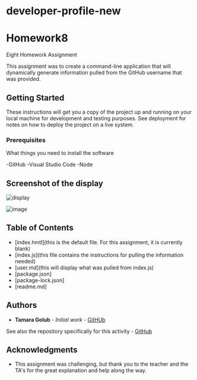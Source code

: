 # developer-profile-new

# Homework8

Eight Homework Assignment

This assignment was to create a command-line application that will dynamically generate information pulled from the GitHub username that was provided. 

## Getting Started

These instructions will get you a copy of the project up and running on your local machine for development and testing purposes. See deployment for notes on how to deploy the project on a live system.

### Prerequisites

What things you need to install the software 

-GitHub
-Visual Studio Code
-Node

## Screenshot of the display

![display](https://user-images.githubusercontent.com/55814090/70770739-7ec05a80-1d3c-11ea-8ae4-fe06283e680b.gif)

![image](https://user-images.githubusercontent.com/55814090/70770706-68b29a00-1d3c-11ea-9b1c-4a76c491f227.png)



## Table of Contents
* [index.hmtl](this is the default file. For this assignment, it is currently blank)
* [index.js](this file contains the instructions for pulling the information needed)
* [user.md](this will display what was pulled from index.js)
* [package.json]
* [package-lock.json]
* [readme.md]

## Authors

* **Tamara Golub** - *Initial work* - [GitHUb](https://tamaragolub.github.io/)

See also the repository specifically for this activity - [GitHub](https://tamaragolub.github.io/developer-profile-new/)


## Acknowledgments

* This assignment was challenging, but thank you to the teacher and the TA's for the great explanation and help along the way. 


